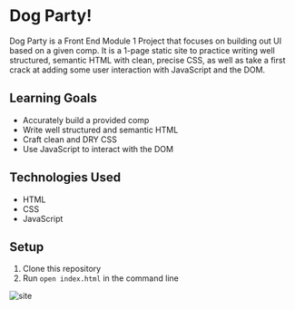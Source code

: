# Dog Party!

Dog Party is a Front End Module 1 Project that focuses on building out UI based on a given comp. It is a 1-page static site to practice writing well structured, semantic HTML with clean, precise CSS, as well as take a first crack at adding some user interaction with JavaScript and the DOM.

## Learning Goals
  - Accurately build a provided comp
  - Write well structured and semantic HTML
  - Craft clean and DRY CSS
  - Use JavaScript to interact with the DOM

## Technologies Used
  - HTML
  - CSS
  - JavaScript

## Setup
1. Clone this repository
2. Run ```open index.html``` in the command line

![site](https://user-images.githubusercontent.com/46171611/66282522-f37aa280-e87c-11e9-8477-50a75f5f06e4.png)
